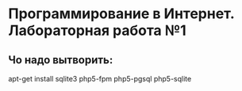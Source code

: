 # Программирование в Интернет. Лабораторная работа №1

## Чо надо вытворить:
apt-get install sqlite3 php5-fpm php5-pgsql php5-sqlite
